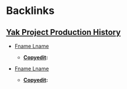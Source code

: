 
# Backlinks
## [Yak Project Production History](<Yak Project Production History.md>)
- [Fname Lname](<Fname Lname.md>)
    - **[Copyedit](<Copyedit.md>):**

- [Fname Lname](<Fname Lname.md>)
    - **[Copyedit](<Copyedit.md>):**

